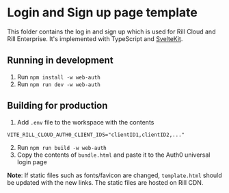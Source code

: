 # Login and Sign up page template

This folder contains the log in and sign up which is used for Rill Cloud and Rill Enterprise. It's implemented with TypeScript and [SvelteKit](https://kit.svelte.dev). 

## Running in development

1. Run `npm install -w web-auth`
2. Run `npm run dev -w web-auth`


## Building for production


1. Add `.env` file to the workspace with the contents

```
VITE_RILL_CLOUD_AUTH0_CLIENT_IDS="clientID1,clientID2,..."
```
2. Run `npm run build -w web-auth`
3. Copy the contents of `bundle.html` and paste it to the Auth0 universal login page


**Note**: If static files such as fonts/favicon are changed, `template.html` should be updated with the new links. The static files are hosted on Rill CDN.